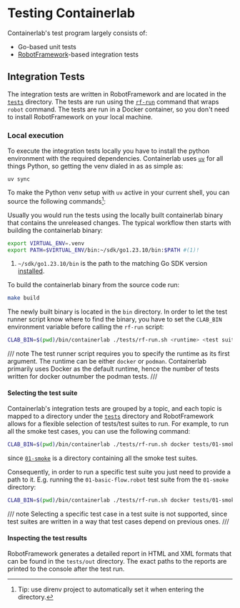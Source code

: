 # Testing Containerlab

Containerlab's test program largely consists of:

- Go-based unit tests
- [RobotFramework](https://robotframework.org/)-based integration tests

## Integration Tests

The integration tests are written in RobotFramework and are located in the [`tests`][tests-dir] directory. The tests are run using the [`rf-run`][rf-run] command that wraps `robot` command. The tests are run in a Docker container, so you don't need to install RobotFramework on your local machine.

### Local execution

To execute the integration tests locally you have to install the python environment with the required dependencies. Containerlab uses [`uv`](https://docs.astral.sh/uv/) for all things Python, so getting the venv dialed in as as simple as:

```
uv sync
```

To make the Python venv setup with `uv` active in your current shell, you can source the following commands[^1]:

Usually you would run the tests using the locally built containerlab binary that contains the unreleased changes. The typical workflow then starts with building the containerlab binary:

```bash
export VIRTUAL_ENV=.venv
export PATH=$VIRTUAL_ENV/bin:~/sdk/go1.23.10/bin:$PATH #(1)!
```

1. `~/sdk/go1.23.10/bin` is the path to the matching Go SDK version [installed](https://go.dev/dl/).

To build the containerlab binary from the source code run:

```bash
make build
```

The newly built binary is located in the `bin` directory. In order to let the test runner script know where to find the binary, you have to set the `CLAB_BIN` environment variable before calling the `rf-run` script:

```bash
CLAB_BIN=$(pwd)/bin/containerlab ./tests/rf-run.sh <runtime> <test suite>
```

/// note
The test runner script requires you to specify the runtime as its first argument. The runtime can be either `docker` or `podman`. Containerlab primarily uses Docker as the default runtime, hence the number of tests written for docker outnumber the podman tests.
///

#### Selecting the test suite

Containerlab's integration tests are grouped by a topic, and each topic is mapped to a directory under the [`tests`][tests-dir] directory and RobotFramework allows for a flexible selection of tests/test suites to run. For example, to run all the smoke test cases, you can use the following command:

```bash
CLAB_BIN=$(pwd)/bin/containerlab ./tests/rf-run.sh docker tests/01-smoke
```

since [`01-smoke`][01-smoke-dir] is a directory containing all the smoke test suites.

Consequently, in order to run a specific test suite you just need to provide a path to it. E.g. running the `01-basic-flow.robot` test suite from the `01-smoke` directory:

```bash
CLAB_BIN=$(pwd)/bin/containerlab ./tests/rf-run.sh docker tests/01-smoke/01-basic-flow.robot
```

/// note
Selecting a specific test case in a test suite is not supported, since test suites are written in a way that test cases depend on previous ones.
///

#### Inspecting the test results

RobotFramework generates a detailed report in HTML and XML formats that can be found in the `tests/out` directory. The exact paths to the reports are printed to the console after the test run.

[tests-dir]: https://github.com/srl-labs/containerlab/tree/main/tests
[rf-run]: https://github.com/srl-labs/containerlab/blob/main/tests/rf-run.sh
[01-smoke-dir]: https://github.com/srl-labs/containerlab/tree/main/tests/01-smoke

[^1]: Tip: use direnv project to automatically set it when entering the directory.
